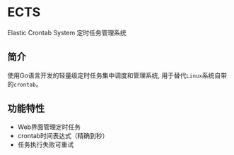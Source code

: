 # ECTS
Elastic Crontab System 定时任务管理系统

## 简介
使用Go语言开发的轻量级定时任务集中调度和管理系统, 用于替代`Linux`系统自带的`crontab`。

## 功能特性
* Web界面管理定时任务
* crontab时间表达式（精确到秒）
* 任务执行失败可重试
